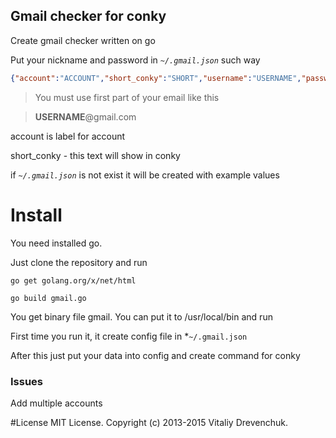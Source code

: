 ## Gmail checker for conky
Create gmail checker written on go

Put your nickname and password in *```~/.gmail.json```* such way
```json
{"account":"ACCOUNT","short_conky":"SHORT","username":"USERNAME","password":"PASSWORD"}
```
> You must use first part of your email like this

> **USERNAME**@gmail.com


account is label for account

short_conky - this text will show in conky

if *```~/.gmail.json```* is not exist it will be created with example values

# Install
You need installed go.

Just clone the repository and run
```
go get golang.org/x/net/html

go build gmail.go
```
You get binary file gmail. You can put it to /usr/local/bin and run

First time you run it, it create config file in *```~/.gmail.json```

After this just put your data into config and create command for conky
### Issues
Add multiple accounts

#License
MIT License. Copyright (c) 2013-2015 Vitaliy Drevenchuk.
